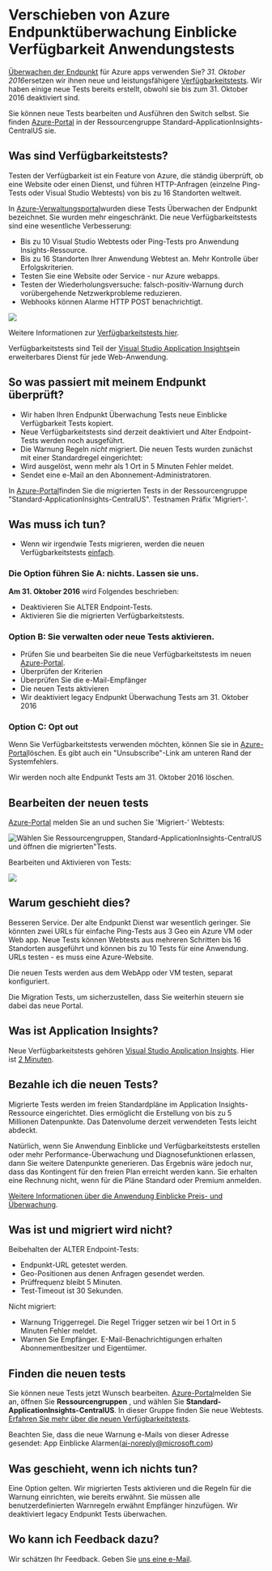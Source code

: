 <properties 
    pageTitle="Migrieren von Azure Endpunkt Anwendung Einblicke Verfügbarkeit Tests" 
    description="Migrieren von klassischen Azure Endpunktüberwachung Tests Erkenntnisse Anwendung testet Verfügbarkeit bis zum 31. Oktober 2016."
    services="application-insights" 
    documentationCenter=""
    authors="soubhagyadash" 
    manager="douge"/>

<tags 
    ms.service="application-insights" 
    ms.workload="tbd" 
    ms.tgt_pltfrm="ibiza" 
    ms.devlang="na" 
    ms.topic="article" 
    ms.date="07/25/2016" 
    ms.author="awills"/>
 
# <a name="moving-from-azure-endpoint-monitoring-to-application-insights-availability-tests"></a>Verschieben von Azure Endpunktüberwachung Einblicke Verfügbarkeit Anwendungstests

[Überwachen der Endpunkt](https://blogs.msdn.microsoft.com/mast/2013/03/03/windows-azure-portal-update-configure-web-endpoint-status-monitoring-preview/) für Azure apps verwenden Sie? *31. Oktober 2016*ersetzen wir ihnen neue und leistungsfähigere [Verfügbarkeitstests](app-insights-monitor-web-app-availability.md). Wir haben einige neue Tests bereits erstellt, obwohl sie bis zum 31. Oktober 2016 deaktiviert sind. 

Sie können neue Tests bearbeiten und Ausführen den Switch selbst. Sie finden [Azure-Portal](https://portal.azure.com) in der Ressourcengruppe Standard-ApplicationInsights-CentralUS sie.


## <a name="what-are-availability-tests"></a>Was sind Verfügbarkeitstests?

Testen der Verfügbarkeit ist ein Feature von Azure, die ständig überprüft, ob eine Website oder einen Dienst, und führen HTTP-Anfragen (einzelne Ping-Tests oder Visual Studio Webtests) von bis zu 16 Standorten weltweit. 

In [Azure-Verwaltungsportal](https://manage.windowsazure.com)wurden diese Tests Überwachen der Endpunkt bezeichnet. Sie wurden mehr eingeschränkt. Die neue Verfügbarkeitstests sind eine wesentliche Verbesserung:

* Bis zu 10 Visual Studio Webtests oder Ping-Tests pro Anwendung Insights-Ressource. 
* Bis zu 16 Standorten Ihrer Anwendung Webtest an. Mehr Kontrolle über Erfolgskriterien. 
* Testen Sie eine Website oder Service - nur Azure webapps.
* Testen der Wiederholungsversuche: falsch-positiv-Warnung durch vorübergehende Netzwerkprobleme reduzieren. 
* Webhooks können Alarme HTTP POST benachrichtigt.

![](./media/app-insights-migrate-azure-endpoint-tests/16-1test.png)

Weitere Informationen zur [Verfügbarkeitstests hier](app-insights-monitor-web-app-availability.md).

Verfügbarkeitstests sind Teil der [Visual Studio Application Insights](app-insights-overview.md)ein erweiterbares Dienst für jede Web-Anwendung.



## <a name="so-whats-happening-to-my-endpoint-tests"></a>So was passiert mit meinem Endpunkt überprüft?

* Wir haben Ihren Endpunkt Überwachung Tests neue Einblicke Verfügbarkeit Tests kopiert.
* Neue Verfügbarkeitstests sind derzeit deaktiviert und Alter Endpoint-Tests werden noch ausgeführt.
* Die Warnung Regeln *nicht* migriert. Die neuen Tests wurden zunächst mit einer Standardregel eingerichtet:
 * Wird ausgelöst, wenn mehr als 1 Ort in 5 Minuten Fehler meldet.
 * Sendet eine e-Mail an den Abonnement-Administratoren.

In [Azure-Portal](https://portal.azure.com)finden Sie die migrierten Tests in der Ressourcengruppe "Standard-ApplicationInsights-CentralUS". Testnamen Präfix 'Migriert-'. 

## <a name="what-do-i-need-to-do"></a>Was muss ich tun?

* Wenn wir irgendwie Tests migrieren, werden die neuen Verfügbarkeitstests [einfach](app-insights-monitor-web-app-availability.md).

### <a name="option-a-do-nothing-leave-it-to-us"></a>Die Option führen Sie A: nichts. Lassen sie uns.

**Am 31. Oktober 2016** wird Folgendes beschrieben:

* Deaktivieren Sie ALTER Endpoint-Tests.
* Aktivieren Sie die migrierten Verfügbarkeitstests.

### <a name="option-b-you-manage-andor-enable-the-new-tests"></a>Option B: Sie verwalten oder neue Tests aktivieren.

* Prüfen Sie und bearbeiten Sie die neue Verfügbarkeitstests im neuen [Azure-Portal](https://portal.azure.com). 
 * Überprüfen der Kriterien
 * Überprüfen Sie die e-Mail-Empfänger
* Die neuen Tests aktivieren
* Wir deaktiviert legacy Endpunkt Überwachung Tests am 31. Oktober 2016 


### <a name="option-c-opt-out"></a>Option C: Opt out

Wenn Sie Verfügbarkeitstests verwenden möchten, können Sie sie in [Azure-Portal](https://portal.azure.com)löschen. Es gibt auch ein "Unsubscribe"-Link am unteren Rand der Systemfehlers.

Wir werden noch alte Endpunkt Tests am 31. Oktober 2016 löschen. 

## <a name="how-do-i-edit-the-new-tests"></a>Bearbeiten der neuen tests

[Azure-Portal](https://portal.azure.com) melden Sie an und suchen Sie 'Migriert-' Webtests: 

![Wählen Sie Ressourcengruppen, Standard-ApplicationInsights-CentralUS und öffnen die migrierten"Tests.](./media/app-insights-migrate-azure-endpoint-tests/20.png)

Bearbeiten und Aktivieren von Tests:

![](./media/app-insights-migrate-azure-endpoint-tests/21.png)


## <a name="why-is-this-happening"></a>Warum geschieht dies?

Besseren Service. Der alte Endpunkt Dienst war wesentlich geringer. Sie könnten zwei URLs für einfache Ping-Tests aus 3 Geo ein Azure VM oder Web app. Neue Tests können Webtests aus mehreren Schritten bis 16 Standorten ausgeführt und können bis zu 10 Tests für eine Anwendung. URLs testen - es muss eine Azure-Website.

Die neuen Tests werden aus dem WebApp oder VM testen, separat konfiguriert. 

Die Migration Tests, um sicherzustellen, dass Sie weiterhin steuern sie dabei das neue Portal. 

## <a name="what-is-application-insights"></a>Was ist Application Insights?

Neue Verfügbarkeitstests gehören [Visual Studio Application Insights](app-insights-overview.md). Hier ist [2 Minuten](http://go.microsoft.com/fwlink/?LinkID=733921).

## <a name="am-i-paying-for-the-new-tests"></a>Bezahle ich die neuen Tests?

Migrierte Tests werden im freien Standardpläne im Application Insights-Ressource eingerichtet. Dies ermöglicht die Erstellung von bis zu 5 Millionen Datenpunkte. Das Datenvolume derzeit verwendeten Tests leicht abdeckt. 

Natürlich, wenn Sie Anwendung Einblicke und Verfügbarkeitstests erstellen oder mehr Performance-Überwachung und Diagnosefunktionen erlassen, dann Sie weitere Datenpunkte generieren.  Das Ergebnis wäre jedoch nur, dass das Kontingent für den freien Plan erreicht werden kann. Sie erhalten eine Rechnung nicht, wenn für die Pläne Standard oder Premium anmelden. 

[Weitere Informationen über die Anwendung Einblicke Preis- und Überwachung](app-insights-pricing.md). 

## <a name="what-is-and-isnt-migrated"></a>Was ist und migriert wird nicht?

Beibehalten der ALTER Endpoint-Tests:

* Endpunkt-URL getestet werden.
* Geo-Positionen aus denen Anfragen gesendet werden.
* Prüffrequenz bleibt 5 Minuten.
* Test-Timeout ist 30 Sekunden. 

Nicht migriert:

* Warnung Triggerregel. Die Regel Trigger setzen wir bei 1 Ort in 5 Minuten Fehler meldet.
* Warnen Sie Empfänger. E-Mail-Benachrichtigungen erhalten Abonnementbesitzer und Eigentümer. 

## <a name="how-do-i-find-the-new-tests"></a>Finden die neuen tests

Sie können neue Tests jetzt Wunsch bearbeiten. [Azure-Portal](https://portal.azure.com)melden Sie an, öffnen Sie **Ressourcengruppen** , und wählen Sie **Standard-ApplicationInsights-CentralUS**. In dieser Gruppe finden Sie neue Webtests. [Erfahren Sie mehr über die neuen Verfügbarkeitstests](app-insights-monitor-web-app-availability.md).

Beachten Sie, dass die neue Warnung e-Mails von dieser Adresse gesendet: App Einblicke Alarmen(ai-noreply@microsoft.com)

## <a name="what-happens-if-i-do-nothing"></a>Was geschieht, wenn ich nichts tun?

Eine Option gelten. Wir migrierten Tests aktivieren und die Regeln für die Warnung einrichten, wie bereits erwähnt. Sie müssen alle benutzerdefinierten Warnregeln erwähnt Empfänger hinzufügen. Wir deaktiviert legacy Endpunkt Tests überwachen. 

## <a name="where-can-i-provide-feedback-on-this"></a>Wo kann ich Feedback dazu? 

Wir schätzen Ihr Feedback. Geben Sie [uns eine e-Mail](mailto:vsai@microsoft.com). 

